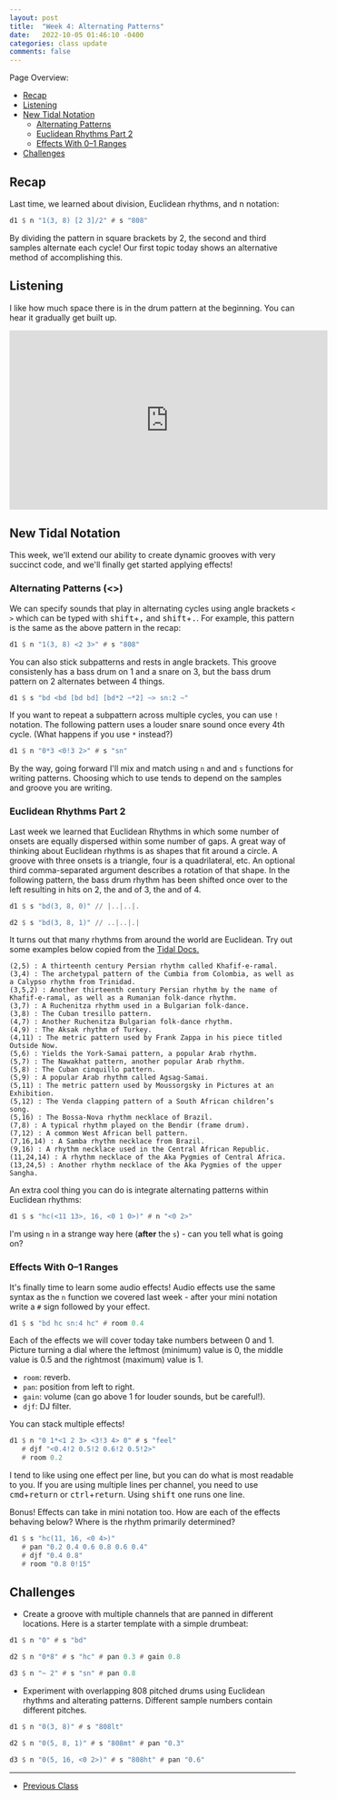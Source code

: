 ```yaml
---
layout: post
title:  "Week 4: Alternating Patterns"
date:   2022-10-05 01:46:10 -0400
categories: class update
comments: false
---
```


Page Overview:
* [Recap](#recap)
* [Listening](#listening)
* [New Tidal Notation](#new-tidal-notation)
   * [Alternating Patterns](#alternating-patterns-)
   * [Euclidean Rhythms Part 2](#euclidean-rhythms-part-2)
   * [Effects With 0–1 Ranges](#effects-with-01-ranges)
* [Challenges](#challenges)

## Recap
Last time, we learned about division, Euclidean rhythms, and n notation:

```haskell
d1 $ n "1(3, 8) [2 3]/2" # s "808"
```

By dividing the pattern in square brackets by 2, the second and third samples alternate each cycle! Our first topic today shows an alternative method of accomplishing this.

## Listening
I like how much space there is in the drum pattern at the beginning. You can hear it gradually get built up.

<iframe width="560" height="315" src="https://www.youtube.com/embed/nmjmmDvLkT0" title="YouTube video player" frameborder="0" allow="accelerometer; autoplay; clipboard-write; encrypted-media; gyroscope; picture-in-picture" allowfullscreen></iframe>

## New Tidal Notation
This week, we'll extend our ability to create dynamic grooves with very succinct code, and we'll finally get started applying effects!

### Alternating Patterns (<>)
We can specify sounds that play in alternating cycles using angle brackets `< >` which can be typed with <kbd>shift</kbd>+<kbd>,</kbd> and <kbd>shift</kbd>+<kbd>.</kbd>. For example, this pattern is the same as the above pattern in the recap:

```haskell
d1 $ n "1(3, 8) <2 3>" # s "808"
```
You can also stick subpatterns and rests in angle brackets. This groove consistenly has a bass drum on 1 and a snare on 3, but the bass drum pattern on 2 alternates between 4 things. 

```haskell
d1 $ s "bd <bd [bd bd] [bd*2 ~*2] ~> sn:2 ~"
```
If you want to repeat a subpattern across multiple cycles, you can use `!` notation. The following pattern uses a louder snare sound once every 4th cycle. (What happens if you use `*` instead?)

```haskell
d1 $ n "0*3 <0!3 2>" # s "sn"
```
By the way, going forward I'll mix and match using `n` and and `s` functions for writing patterns. Choosing which to use tends to depend on the samples and groove you are writing.

### Euclidean Rhythms Part 2
Last week we learned that Euclidean Rhythms in which some number of onsets are equally dispersed within some number of gaps. A great way of thinking about Euclidean rhythms is as shapes that fit around a circle. A groove with three onsets is a triangle, four is a quadrilateral, etc. An optional third comma-separated argument describes a rotation of that shape. In the following pattern, the bass drum rhythm has been shifted once over to the left resulting in hits on 2, the and of 3, the and of 4.

```haskell
d1 $ s "bd(3, 8, 0)" // |..|..|.

d2 $ s "bd(3, 8, 1)" // ..|..|.|
```

It turns out that many rhythms from around the world are Euclidean. Try out some examples below copied from the [Tidal Docs.](https://tidalcycles.org/docs/patternlib/tutorials/mini_notation#euclidian-sequences)
```
(2,5) : A thirteenth century Persian rhythm called Khafif-e-ramal.
(3,4) : The archetypal pattern of the Cumbia from Colombia, as well as a Calypso rhythm from Trinidad.
(3,5,2) : Another thirteenth century Persian rhythm by the name of Khafif-e-ramal, as well as a Rumanian folk-dance rhythm.
(3,7) : A Ruchenitza rhythm used in a Bulgarian folk-dance.
(3,8) : The Cuban tresillo pattern.
(4,7) : Another Ruchenitza Bulgarian folk-dance rhythm.
(4,9) : The Aksak rhythm of Turkey.
(4,11) : The metric pattern used by Frank Zappa in his piece titled Outside Now.
(5,6) : Yields the York-Samai pattern, a popular Arab rhythm.
(5,7) : The Nawakhat pattern, another popular Arab rhythm.
(5,8) : The Cuban cinquillo pattern.
(5,9) : A popular Arab rhythm called Agsag-Samai.
(5,11) : The metric pattern used by Moussorgsky in Pictures at an Exhibition.
(5,12) : The Venda clapping pattern of a South African children’s song.
(5,16) : The Bossa-Nova rhythm necklace of Brazil.
(7,8) : A typical rhythm played on the Bendir (frame drum).
(7,12) : A common West African bell pattern.
(7,16,14) : A Samba rhythm necklace from Brazil.
(9,16) : A rhythm necklace used in the Central African Republic.
(11,24,14) : A rhythm necklace of the Aka Pygmies of Central Africa.
(13,24,5) : Another rhythm necklace of the Aka Pygmies of the upper Sangha.
```

An extra cool thing you can do is integrate alternating patterns within Euclidean rhythms:
```haskell
d1 $ s "hc(<11 13>, 16, <0 1 0>)" # n "<0 2>"
```
I'm using `n` in a strange way here (**after** the `s`) - can you tell what is going on?

### Effects With 0–1 Ranges
It's finally time to learn some audio effects! Audio effects use the same syntax as the `n` function we covered last week - after your mini notation write a `#` sign followed by your effect.

```haskell
d1 $ s "bd hc sn:4 hc" # room 0.4
```
Each of the effects we will cover today take numbers between 0 and 1. Picture turning a dial where the leftmost (minimum) value is 0, the middle value is 0.5 and the rightmost (maximum) value is 1.

* `room`: reverb.
* `pan`: position from left to right.
* `gain`: volume (can go above 1 for louder sounds, but be careful!).
* `djf`: DJ filter.

You can stack multiple effects!

```haskell
d1 $ n "0 1*<1 2 3> <3!3 4> 0" # s "feel"
   # djf "<0.4!2 0.5!2 0.6!2 0.5!2>" 
   # room 0.2
```
I tend to like using one effect per line, but you can do what is most readable to you. If you are using multiple lines per channel, you need to use <kbd>cmd</kbd>+<kbd>return</kbd> or <kbd>ctrl</kbd>+<kbd>return</kbd>. Using <kbd>shift</kbd> one runs one line.

Bonus! Effects can take in mini notation too. How are each of the effects behaving below? Where is the rhythm primarily determined?

```haskell
d1 $ s "hc(11, 16, <0 4>)"
   # pan "0.2 0.4 0.6 0.8 0.6 0.4"
   # djf "0.4 0.8"
   # room "0.8 0!15"
```

## Challenges
* Create a groove with multiple channels that are panned in different locations. Here is a starter template with a simple drumbeat:

```haskell
d1 $ n "0" # s "bd"

d2 $ n "0*8" # s "hc" # pan 0.3 # gain 0.8

d3 $ n "~ 2" # s "sn" # pan 0.8
```

* Experiment with overlapping 808 pitched drums using Euclidean rhythms and alterating patterns. Different sample numbers contain different pitches.

```haskell
d1 $ n "0(3, 8)" # s "808lt"

d2 $ n "0(5, 8, 1)" # s "808mt" # pan "0.3"

d3 $ n "0(5, 16, <0 2>)" # s "808ht" # pan "0.6"
```

---

* [Previous Class](/laptopclass/class/update/2022/09/28/week3.html)
